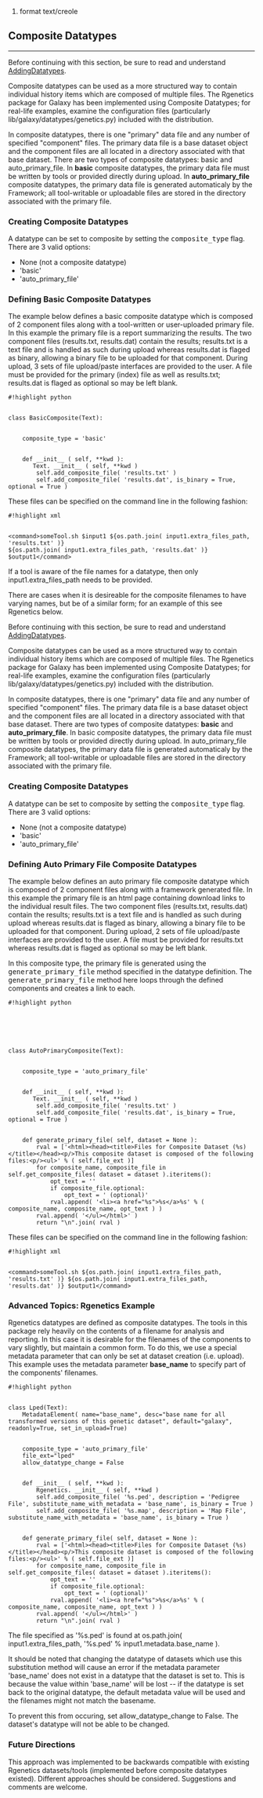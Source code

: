 1. format text/creole 

## Composite Datatypes

* * *

Before continuing with this section, be sure to read and understand [AddingDatatypes](Admin%2FDatatypes%2FAdding+Datatypes).

Composite datatypes can be used as a more structured way to contain individual history items which are composed of multiple files. The Rgenetics package for Galaxy has been implemented using Composite Datatypes; for real-life examples, examine the configuration files (particularly lib/galaxy/datatypes/genetics.py) included with the distribution.

In composite datatypes, there is one "primary" data file and any number of specified "component" files. The primary data file is a base dataset object and the component files are all located in a directory associated with that base dataset. There are two types of composite datatypes: basic and auto\_primary\_file. In **basic** composite datatypes, the primary data file must be written by tools or provided directly during upload. In **auto\_primary\_file** composite datatypes, the primary data file is generated automaticaly by the Framework; all tool-writable or uploadable files are stored in the directory associated with the primary file.

### Creating Composite Datatypes

A datatype can be set to composite by setting the <tt>composite_type</tt> flag. There are 3 valid options:

- None (not a composite datatype) 
- 'basic' 
- 'auto\_primary\_file' 

### Defining Basic Composite Datatypes

The example below defines a basic composite datatype which is composed of 2 component files along with a tool-written or user-uploaded primary file. In this example the primary file is a report summarizing the results. The two component files (results.txt, results.dat) contain the results; results.txt is a text file and is handled as such during upload whereas results.dat is flaged as binary, allowing a binary file to be uploaded for that component. During upload, 3 sets of file upload/paste interfaces are provided to the user. A file must be provided for the primary (index) file as well as results.txt; results.dat is flaged as optional so may be left blank.

```
#!highlight python


class BasicComposite(Text):      
    
    
    composite_type = 'basic'
    
    
    def __init__ ( self, **kwd ):
       Text. __init__ ( self, **kwd )
        self.add_composite_file( 'results.txt' )
        self.add_composite_file( 'results.dat', is_binary = True, optional = True )
```

These files can be specified on the command line in the following fashion:

```
#!highlight xml


<command>someTool.sh $input1 ${os.path.join( input1.extra_files_path, 'results.txt' )} 
${os.path.join( input1.extra_files_path, 'results.dat' )} $output1</command>
```

If a tool is aware of the file names for a datatype, then only input1.extra\_files\_path needs to be provided.

There are cases when it is desireable for the composite filenames to have varying names, but be of a similar form; for an example of this see Rgenetics below.

Before continuing with this section, be sure to read and understand [AddingDatatypes](Admin%2FDatatypes%2FAdding+Datatypes).

Composite datatypes can be used as a more structured way to contain individual history items which are composed of multiple files. The Rgenetics package for Galaxy has been implemented using Composite Datatypes; for real-life examples, examine the configuration files (particularly lib/galaxy/datatypes/genetics.py) included with the distribution.

In composite datatypes, there is one "primary" data file and any number of specified "component" files. The primary data file is a base dataset object and the component files are all located in a directory associated with that base dataset. There are two types of composite datatypes: **basic** and **auto\_primary\_file**. In basic composite datatypes, the primary data file must be written by tools or provided directly during upload. In auto\_primary\_file composite datatypes, the primary data file is generated automaticaly by the Framework; all tool-writable or uploadable files are stored in the directory associated with the primary file.

### Creating Composite Datatypes

A datatype can be set to composite by setting the <tt>composite_type</tt> flag. There are 3 valid options:

- None (not a composite datatype) 
- 'basic' 
- 'auto\_primary\_file' 

### Defining Auto Primary File Composite Datatypes

The example below defines an auto primary file composite datatype which is composed of 2 component files along with a framework generated file. In this example the primary file is an html page containing download links to the individual result files. The two component files (results.txt, results.dat) contain the results; results.txt is a text file and is handled as such during upload whereas results.dat is flaged as binary, allowing a binary file to be uploaded for that component. During upload, 2 sets of file upload/paste interfaces are provided to the user. A file must be provided for results.txt whereas results.dat is flaged as optional so may be left blank.

In this composite type, the primary file is generated using the <tt>generate_primary_file</tt> method specified in the datatype definition. The <tt>generate_primary_file</tt> method here loops through the defined components and creates a link to each.

```
#!highlight python






class AutoPrimaryComposite(Text):      
    
    
    composite_type = 'auto_primary_file'
    
    
    def __init__ ( self, **kwd ):
       Text. __init__ ( self, **kwd )
        self.add_composite_file( 'results.txt' )
        self.add_composite_file( 'results.dat', is_binary = True, optional = True )


    def generate_primary_file( self, dataset = None ):
        rval = ['<html><head><title>Files for Composite Dataset (%s)</title></head><p/>This composite dataset is composed of the following files:<p/><ul>' % ( self.file_ext )]
        for composite_name, composite_file in self.get_composite_files( dataset = dataset ).iteritems():
            opt_text = ''
            if composite_file.optional:
                opt_text = ' (optional)'
            rval.append( '<li><a href="%s">%s</a>%s' % ( composite_name, composite_name, opt_text ) )
        rval.append( '</ul></html>' )
        return "\n".join( rval )
```

These files can be specified on the command line in the following fashion:

```
#!highlight xml


<command>someTool.sh ${os.path.join( input1.extra_files_path, 'results.txt' )} ${os.path.join( input1.extra_files_path, 'results.dat' )} $output1</command>
```

### Advanced Topics: Rgenetics Example

Rgenetics datatypes are defined as composite datatypes. The tools in this package rely heavily on the contents of a filename for analysis and reporting. In this case it is desirable for the filenames of the components to vary slightly, but maintain a common form. To do this, we use a special metadata parameter that can only be set at dataset creation (i.e. upload). This example uses the metadata parameter **base\_name** to specify part of the components' filenames.

```
#!highlight python


class Lped(Text):
    MetadataElement( name="base_name", desc="base name for all transformed versions of this genetic dataset", default="galaxy", readonly=True, set_in_upload=True)
    
    
    composite_type = 'auto_primary_file'
    file_ext="lped"
    allow_datatype_change = False


    def __init__ ( self, **kwd ):
        Rgenetics. __init__ ( self, **kwd )
        self.add_composite_file( '%s.ped', description = 'Pedigree File', substitute_name_with_metadata = 'base_name', is_binary = True )
        self.add_composite_file( '%s.map', description = 'Map File', substitute_name_with_metadata = 'base_name', is_binary = True )


    def generate_primary_file( self, dataset = None ):
        rval = ['<html><head><title>Files for Composite Dataset (%s)</title></head><p/>This composite dataset is composed of the following files:<p/><ul>' % ( self.file_ext )]
        for composite_name, composite_file in self.get_composite_files( dataset = dataset ).iteritems():
            opt_text = ''
            if composite_file.optional:
                opt_text = ' (optional)'
            rval.append( '<li><a href="%s">%s</a>%s' % ( composite_name, composite_name, opt_text ) )
        rval.append( '</ul></html>' )
        return "\n".join( rval )
```

The file specified as '%s.ped' is found at os.path.join( input1.extra\_files\_path, '%s.ped' % input1.metadata.base\_name ).

It should be noted that changing the datatype of datasets which use this substitution method will cause an error if the metadata parameter 'base\_name' does not exist in a datatype that the dataset is set to. This is because the value within 'base\_name' will be lost -- if the datatype is set back to the original datatype, the default metadata value will be used and the filenames might not match the basename.

To prevent this from occuring, set allow\_datatype\_change to False. The dataset's datatype will not be able to be changed.

### Future Directions

This approach was implemented to be backwards compatible with existing Rgenetics datasets/tools (implemented before composite datatypes existed). Different approaches should be considered. Suggestions and comments are welcome.

